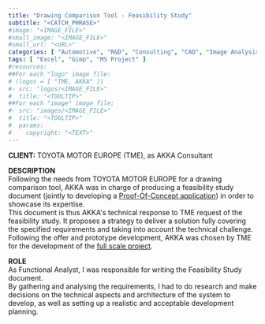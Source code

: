 ```yaml
---
title: "Drawing Comparison Tool - Feasibility Study"
subtitle: "<CATCH_PHRASE>"
#image: "<IMAGE_FILE>"
#small_image: "<IMAGE_FILE>"
#small_url: "<URL>"
categories: [ "Automotive", "R&D", "Consulting", "CAD", "Image Analysis", "Web", "Project Management" ]
tags: [ "Excel", "Gimp", "MS Project" ]
#resources:
##For each "logo" image file:
# (logos = [ "TME, AKKA" ])
#- src: "logos/<IMAGE_FILE>"
#  title: "<TOOLTIP>"
##For each "image" image file:
#- src: "images/<IMAGE_FILE>"
#  title: "<TOOLTIP>"
#  params:
#    copyright: "<TEXT>"
---
```


<b>CLIENT:</b> TOYOTA MOTOR EUROPE (TME), as AKKA Consultant<br>

<b>DESCRIPTION</b><br>
Following the needs from TOYOTA MOTOR EUROPE for a drawing comparison tool, AKKA was in charge of producing a feasibility study document (jointly to developing a [Proof-Of-Concept application](/pro/akka/dct-poc)) in order to showcase its expertise.<br>
This document is thus AKKA's technical response to TME request of the feasibility study. It proposes a strategy to deliver a solution fully covering the specified requirements and taking into account the technical challenge.<br>
Following the offer and prototype development, AKKA was chosen by TME for the development of the [full scale project](/pro/tme/dct).<br>

<b>ROLE</b><br>
As Functional Analyst, I was responsible for writing the Feasibility Study document.<br>
By gathering and analysing the requirements, I had to do research and make decisions on the technical aspects and architecture of the system to develop, as well as setting up a realistic and acceptable development planning.<br>
